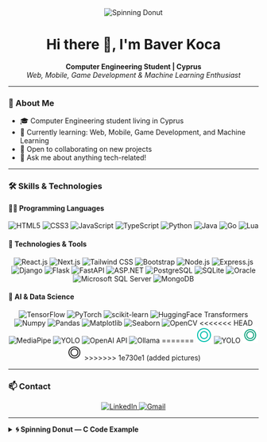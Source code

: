 <!--
**BaverKoca/BaverKoca** is a ✨ _special_ ✨ repository because its `README.md` (this file) appears on your GitHub profile.

Here are some ideas to get you started:

- 🔭 I’m currently working on ...
- 🌱 I’m currently learning ...
- 👯 I’m looking to collaborate on ...
- 🤔 I’m looking for help with ...
- 💬 Ask me about ...(function() {
- 📫 How to reach me: ...
- 😄 Pronouns: ...
- ⚡ Fun fact: ...
-->

<div align="center">
  <img src="https://hackaday.com/wp-content/uploads/2020/07/spinning-donut-featured.gif" alt="Spinning Donut" width="300"/>
</div>

<h1 align="center">Hi there 👋, I'm Baver Koca</h1>

<p align="center">
  <b>Computer Engineering Student | Cyprus</b><br>
  <i>Web, Mobile, Game Development & Machine Learning Enthusiast</i>
</p>

---

### 🚀 About Me

- 🎓 Computer Engineering student living in Cyprus  
- 🌱 Currently learning: Web, Mobile, Game Development, and Machine Learning  
- 🤝 Open to collaborating on new projects  
- 💬 Ask me about anything tech-related!

---

### 🛠️ Skills & Technologies

#### 👨‍💻 Programming Languages

<p align="center">
  <img src="https://cdn.jsdelivr.net/gh/devicons/devicon/icons/html5/html5-original.svg" height="32" alt="HTML5"/>
  <img src="https://cdn.jsdelivr.net/gh/devicons/devicon/icons/css3/css3-original.svg" height="32" alt="CSS3"/>
  <img src="https://cdn.jsdelivr.net/gh/devicons/devicon/icons/javascript/javascript-original.svg" height="32" alt="JavaScript"/>
  <img src="https://cdn.jsdelivr.net/gh/devicons/devicon/icons/typescript/typescript-original.svg" height="32" alt="TypeScript"/>
  <img src="https://cdn.jsdelivr.net/gh/devicons/devicon/icons/python/python-original.svg" height="32" alt="Python"/>
  <img src="https://cdn.jsdelivr.net/gh/devicons/devicon/icons/java/java-original.svg" height="32" alt="Java"/>
  <img src="https://cdn.jsdelivr.net/gh/devicons/devicon/icons/go/go-original.svg" height="32" alt="Go"/>
  <img src="https://cdn.jsdelivr.net/gh/devicons/devicon/icons/lua/lua-original.svg" height="32" alt="Lua"/>
</p>

#### 🧰 Technologies & Tools

<p align="center">
  <img src="https://cdn.jsdelivr.net/gh/devicons/devicon/icons/react/react-original.svg" height="32" alt="React.js"/>
  <img src="https://cdn.jsdelivr.net/gh/devicons/devicon/icons/nextjs/nextjs-original.svg" height="32" alt="Next.js"/>
  <img src="https://skillicons.dev/icons?i=tailwind" height="32" alt="Tailwind CSS"/>
  <img src="https://skillicons.dev/icons?i=bootstrap" height="32" alt="Bootstrap"/>
  <img src="https://cdn.jsdelivr.net/gh/devicons/devicon/icons/nodejs/nodejs-original.svg" height="32" alt="Node.js"/>
  <img src="https://cdn.jsdelivr.net/gh/devicons/devicon/icons/express/express-original.svg" height="32" alt="Express.js"/>
  <img src="https://cdn.jsdelivr.net/gh/devicons/devicon/icons/django/django-plain.svg" height="32" alt="Django"/>
  <img src="https://cdn.jsdelivr.net/gh/devicons/devicon/icons/flask/flask-original.svg" height="32" alt="Flask"/>
  <img src="https://cdn.jsdelivr.net/gh/devicons/devicon/icons/fastapi/fastapi-original.svg" height="32" alt="FastAPI"/>
  <img src="https://cdn.jsdelivr.net/gh/devicons/devicon/icons/dotnetcore/dotnetcore-original.svg" height="32" alt="ASP.NET"/>
  <img src="https://cdn.jsdelivr.net/gh/devicons/devicon/icons/postgresql/postgresql-original.svg" height="32" alt="PostgreSQL"/>
  <img src="https://cdn.jsdelivr.net/gh/devicons/devicon/icons/sqlite/sqlite-original.svg" height="32" alt="SQLite"/>
  <img src="https://cdn.jsdelivr.net/gh/devicons/devicon/icons/oracle/oracle-original.svg" height="32" alt="Oracle"/>
  <img src="https://cdn.jsdelivr.net/gh/devicons/devicon/icons/microsoftsqlserver/microsoftsqlserver-plain.svg" height="32" alt="Microsoft SQL Server"/>
  <img src="https://cdn.jsdelivr.net/gh/devicons/devicon/icons/mongodb/mongodb-original.svg" height="32" alt="MongoDB"/>
</p>

#### 🤖 AI & Data Science

<p align="center">
  <img src="https://cdn.jsdelivr.net/gh/devicons/devicon/icons/tensorflow/tensorflow-original.svg" height="32" alt="TensorFlow"/>
  <img src="https://cdn.jsdelivr.net/gh/devicons/devicon/icons/pytorch/pytorch-original.svg" height="32" alt="PyTorch"/>
  <img src="https://cdn.jsdelivr.net/gh/devicons/devicon/icons/scikitlearn/scikitlearn-original.svg" height="32" alt="scikit-learn"/>
  <img src="https://huggingface.co/datasets/huggingface/brand-assets/resolve/main/hf-logo.svg" height="32" alt="HuggingFace Transformers"/>
  <img src="https://cdn.jsdelivr.net/gh/devicons/devicon/icons/numpy/numpy-original.svg" height="32" alt="Numpy"/>
  <img src="https://cdn.jsdelivr.net/gh/devicons/devicon/icons/pandas/pandas-original.svg" height="32" alt="Pandas"/>
  <img src="https://cdn.jsdelivr.net/gh/devicons/devicon/icons/matplotlib/matplotlib-original.svg" height="32" alt="Matplotlib"/>
  <img src="https://seaborn.pydata.org/_static/logo-wide-lightbg.svg" height="32" alt="Seaborn"/>
  <img src="https://cdn.jsdelivr.net/gh/devicons/devicon/icons/opencv/opencv-original.svg" height="32" alt="OpenCV"/>
<<<<<<< HEAD
  <img src="https://mediapipe.dev/images/mediapipe-logo.svg" height="32" alt="MediaPipe"/>
  <img src="https://raw.githubusercontent.com/AlexeyAB/darknet/master/docs/yolo-logo.png" height="32" alt="YOLO"/>
  <img src="https://cdn.jsdelivr.net/gh/devicons/devicon/icons/openai/openai-original.svg" height="32" alt="OpenAI API"/>
  <img src="https://ollama.com/public/ollama-logo.svg" height="32" alt="Ollama"/>
=======
  <img src="assets/mediapipe.svg" height="32" alt="MediaPipe"/>
  <img src="assets/yolo-logo.png" height="32" alt="YOLO"/>
  <img src="assets/openai.svg" height="32" alt="OpenAI API"/>
  <img src="assets/ollama.svg" height="32" alt="Ollama"/>
>>>>>>> 1e730e1 (added pictures)
</p>

---

### 📫 Contact

<p align="center">
  <a href="https://www.linkedin.com/in/baver-koca" target="_blank">
    <img src="https://raw.githubusercontent.com/maurodesouza/profile-readme-generator/master/src/assets/icons/social/linkedin/default.svg" width="52" height="40" alt="LinkedIn"/>
  </a>
  <a href="mailto:baver.koca00@gmail.com" target="_blank">
    <img src="https://raw.githubusercontent.com/maurodesouza/profile-readme-generator/master/src/assets/icons/social/gmail/default.svg" width="52" height="40" alt="Gmail"/>
  </a>
</p>

---

<details>
<summary><strong>🌀 Spinning Donut — C Code Example</strong></summary>

```c
#include <stdio.h>
#include <math.h>
#include <string.h>
#include <unistd.h>

int main() {
    float A = 0, B = 0;
    int width = 80;
    int height = 22;
    float z[1760];
    char b[1760];

    printf("\x1b[2J");

    while (1) {
        memset(b, ' ', 1760);
        memset(z, 0, 1760 * sizeof(float));

        for (float theta = 0; theta < 2 * M_PI; theta += 0.07) {
            for (float phi = 0; phi < 2 * M_PI; phi += 0.02) {
                float sin_theta = sin(theta);
                float cos_theta = cos(theta);
                float sin_phi = sin(phi);
                float cos_phi = cos(phi);
                float sin_A = sin(A);
                float cos_A = cos(A);
                float sin_B = sin(B);
                float cos_B = cos(B);

                float R1 = 1;
                float R2 = 2;

                float circle_x = R2 + R1 * cos_theta;
                float circle_y = R1 * sin_theta;

                float x = circle_x * (cos_B * cos_phi + sin_A * sin_B * sin_phi) - circle_y * cos_A * sin_B;
                float y = circle_x * (sin_B * cos_phi - sin_A * cos_B * sin_phi) + circle_y * cos_A * cos_B;
                float z_coord = 5 + cos_A * circle_x * sin_phi + circle_y * sin_A;
                float ooz = 1 / z_coord;

                int xp = (int)(width / 2 + 30 * ooz * x);
                int yp = (int)(height / 2 - 15 * ooz * y);

                float L = cos_phi * cos_theta * sin_B - cos_A * cos_theta * sin_phi - sin_A * sin_theta + cos_B * (cos_A * sin_theta - cos_theta * sin_A * sin_phi);

                int luminance_index = (int)(L * 8);
                if (luminance_index >= 0 && xp >= 0 && xp < width && yp >= 0 && yp < height) {
                    int idx = xp + yp * width;
                    if (ooz > z[idx]) {
                        z[idx] = ooz;
                        const char luminance_chars[] = ".,-~:;=!*#$@";
                        b[idx] = luminance_chars[luminance_index > 11 ? 11 : luminance_index];
                    }
                }
            }
        }

        printf("\x1b[H");
        for (int k = 0; k < height * width; k++) {
            putchar(k % width ? b[k] : '\n');
        }

        A += 0.04;
        B += 0.02;
        usleep(30000);
    }

    return 0;
}
```
</details>
